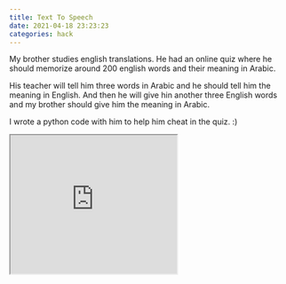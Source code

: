 ```yaml
---
title: Text To Speech
date: 2021-04-18 23:23:23
categories: hack
---
```


My brother studies english translations. He had an online quiz where he should memorize around 200 english words and their meaning in Arabic.

His teacher will tell him three words in Arabic and he should tell him the meaning in English. And then he will give hin another three English words and my brother should give him the meaning in Arabic.

I wrote a python code with him to help him cheat in the quiz. :) 

<iframe height="250" src="https://www.youtube.com/embed/n-aDfbYzhl8"></iframe>
